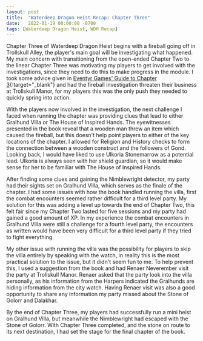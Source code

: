 ```yaml
---
layout: post
title:  "Waterdeep Dragon Heist Recap: Chapter Three"
date:   2022-01-19 00:00:00 -0700
tags: [Waterdeep Dragon Heist, WDH Recap]
---
```


Chapter Three of Waterdeep Dragon Heist begins with a fireball going off in Trollskull Alley, the player's main goal will be investigating what happened. My main concern with transitioning from the open-ended Chapter Two to the linear Chapter Three was motivating my players to get involved with the investigations, since they need to do this to make progress in the module. I took some advice given in [Eventyr Games' Guide to Chapter 3](https://www.dmsguild.com/product/254853){:target="_blank"} and had the fireball investigation threaten their business at Trollskull Manor, for my players this was the only push they needed to quickly spring into action.

With the players now involved in the investigation, the next challenge I faced when running the chapter was providing clues that lead to either Gralhund Villa or The House of Inspired Hands. The eyewitnesses presented in the book reveal that a wooden man threw an item which caused the fireball, but this doesn't help point players to either of the key locations of the chapter. I allowed for Religion and History checks to form the connection between a wooden construct and the followers of Gond. Looking back, I would have liked to use Ulkoria Stonemarrow as a potential lead. Ulkoria is always seen with her shield guardian, so it would make sense for her to be familiar with The House of Inspired Hands.

After finding some clues and gaining the Nimblewright detector, my party had their sights set on Gralhund Villa, which serves as the finale of the chapter. I had some issues with how the book handled running the villa, first the combat encounters seemed rather difficult for a third level party. My solution for this was adding a level up towards the end of Chapter Two, this felt fair since my Chapter Two lasted for five sessions and my party had gained a good amount of XP. In my experience the combat encounters in Gralhund Villa were still a challenge for a fourth level party, the encounters as written would have been very difficult for a third level party if they tried to fight everything.

My other issue with running the villa was the possibility for players to skip the villa entirely by speaking with the watch, in reality this is the most practical solution to the issue, but it didn't seem fun to me. To help prevent this, I used a suggestion from the book and had Renaer Neverember visit the party at Trollskull Manor. Renaer asked that the party look into the villa personally, as his information from the Harpers indicated the Gralhunds are hiding information from the city watch. Having Renaer visit was also a good opportunity to share any information my party missed about the Stone of Golorr and Dalakhar.

By the end of Chapter Three, my players had successfully run a mini heist on Gralhund Villa, but meanwhile the Nimblewright had escaped with the Stone of Golorr. With Chapter Three completed, and the stone on route to its next destination, I had set the stage for the final chapter of the book.